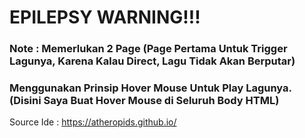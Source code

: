 # EPILEPSY WARNING!!!
### Note : Memerlukan 2 Page (Page Pertama Untuk Trigger Lagunya, Karena Kalau Direct, Lagu Tidak Akan Berputar)
### Menggunakan Prinsip Hover Mouse Untuk Play Lagunya. (Disini Saya Buat Hover Mouse di Seluruh Body HTML)
Source Ide : https://atheropids.github.io/

